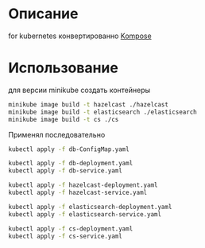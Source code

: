 # Описание
for kubernetes
конвертированно [Kompose](https://kompose.io/)

# Использование
для версии minikube
создать контейнеры
```bash
minikube image build -t hazelcast ./hazelcast
minikube image build -t elasticsearch ./elasticsearch
minikube image build -t cs ./cs
```

Применял последовательно
```bash
kubectl apply -f db-ConfigMap.yaml

kubectl apply -f db-deployment.yaml
kubectl apply -f db-service.yaml

kubectl apply -f hazelcast-deployment.yaml
kubectl apply -f hazelcast-service.yaml

kubectl apply -f elasticsearch-deployment.yaml
kubectl apply -f elasticsearch-service.yaml

kubectl apply -f cs-deployment.yaml
kubectl apply -f cs-service.yaml
```

